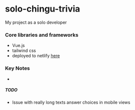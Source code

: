 # solo-chingu-trivia
My project as a solo developer


### Core libraries and frameworks
* Vue.js
* tailwind css
* deployed to netlify [here](https://solo-chingu-trivia.netlify.app/)

### Key Notes
* 

##### TODO
* Issue with really long texts answer choices in mobile views
